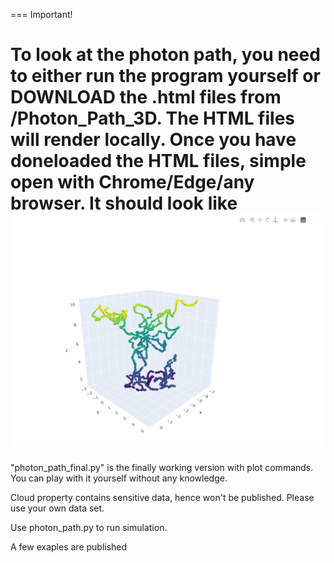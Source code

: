 ===
Important!

To look at the photon path, you need to either run the program yourself or DOWNLOAD the .html files from /Photon_Path_3D. The HTML files will render locally. 
Once you have doneloaded the HTML files, simple open with Chrome/Edge/any browser. It should look like ![image](Demonstration_3D_Path.png)
===

"photon_path_final.py" is the finally working version with plot commands. You can play with it yourself without any knowledge. 

Cloud property contains sensitive data, hence won't be published. Please use your own data set.

Use photon_path.py to run simulation. 

A few exaples are published
